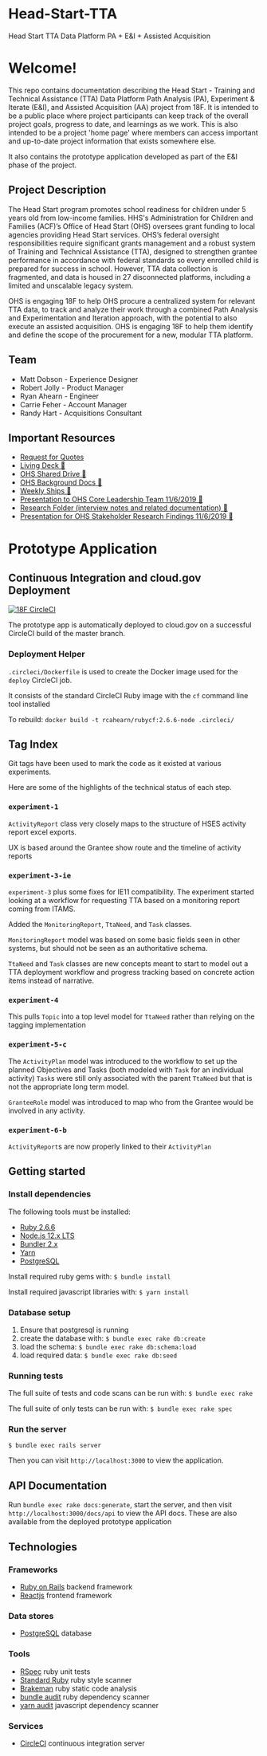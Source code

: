 # Head-Start-TTA
Head Start TTA Data Platform PA + E&amp;I + Assisted Acquisition

# Welcome!
This repo contains documentation describing the Head Start - Training and Technical Assistance (TTA) Data Platform Path Analysis (PA), Experiment & Iterate (E&I), and Assisted Acquisition (AA) project from 18F. It is intended to be a public place where project participants can keep track of the overall project goals, progress to date, and learnings as we work. This is also intended to be a project 'home page' where members can access important and up-to-date project information that exists somewhere else.

It also contains the prototype application developed as part of the E&I phase of the project.

## Project Description

The Head Start program promotes school readiness for children under 5 years old from low-income families. HHS's Administration for Children and Families (ACF)’s Office of Head Start (OHS) oversees grant funding to local agencies providing Head Start services. OHS’s federal oversight responsibilities require significant grants management and a robust system of Training and Technical Assistance (TTA), designed to strengthen grantee performance in accordance with federal standards so every enrolled child is prepared for success in school. However, TTA data collection is fragmented, and data is housed in 27 disconnected platforms, including a limited and unscalable legacy system.

OHS is engaging 18F to help OHS procure a centralized system for relevant TTA data, to track and analyze their work through a combined Path Analysis and Experimentation and Iteration approach, with the potential to also execute an assisted acquisition. OHS is engaging 18F to help them identify and define the scope of the procurement for a new, modular TTA platform.

## Team

- Matt Dobson - Experience Designer
- Robert Jolly - Product Manager
- Ryan Ahearn - Engineer
- Carrie Feher - Account Manager
- Randy Hart - Acquisitions Consultant

## Important Resources

- [Request for Quotes](https://github.com/18F/Head_Start_TTA_RFQ/blob/master/Final_Request_for_Quotes.md)
- [Living Deck 🔐](https://docs.google.com/presentation/d/1a59WpiUm2NW3tebcZqrMqo8Zj6Ofcfip8bOd_E2u5UI/edit)
- [OHS Shared Drive 🔐](https://drive.google.com/drive/folders/1BIK02y1GYK1tkm6kd-3DIzWmnqB8EO-E)
- [OHS Background Docs 🔐](https://drive.google.com/drive/folders/11apiF-CWn_g5onI5N6oPnUcJjM265BjH)
- [Weekly Ships 🔐](https://drive.google.com/drive/folders/1vLnTtDS3R6rv3ygCqwtUuETyFhU4kGIl)
- [Presentation to OHS Core Leadership Team 11/6/2019 🔐](https://docs.google.com/presentation/d/1PP75rICohC61V7RctEuE8Vq4V9CtKHf7iAC5uymSiXE/edit?usp=sharing)
- [Research Folder (interview notes and related documentation) 🔐](https://drive.google.com/drive/folders/1FU3YKgBKriNXQjqytAE-z6RJ7QsnTukI)
- [Presentation for OHS Stakeholder Research Findings 11/6/2019 🔐](https://docs.google.com/presentation/d/1f9nIKmyIRZ3g4To12seq3OTDWnihfmPfapDhWZrFg8Q/edit?usp=sharing)

# Prototype Application

## Continuous Integration and cloud.gov Deployment

[![18F CircleCI](https://circleci.com/gh/18F/Head-Start-TTA.svg?style=shield)](https://circleci.com/gh/18F/Head-Start-TTA)

The prototype app is automatically deployed to cloud.gov on a successful CircleCI build of the master branch.

### Deployment Helper

`.circleci/Dockerfile` is used to create the Docker image used for the `deploy` CircleCI job.

It consists of the standard CircleCI Ruby image with the `cf` command line tool installed

To rebuild: `docker build -t rcahearn/rubycf:2.6.6-node .circleci/`

## Tag Index

Git tags have been used to mark the code as it existed at various experiments.

Here are some of the highlights of the technical status of each step.

### `experiment-1`

`ActivityReport` class very closely maps to the structure of HSES activity report excel exports.

UX is based around the Grantee show route and the timeline of activity reports

### `experiment-3-ie`

`experiment-3` plus some fixes for IE11 compatibility. The experiment started looking at
a workflow for requesting TTA based on a monitoring report coming from ITAMS.

Added the `MonitoringReport`, `TtaNeed`, and `Task` classes.

`MonitoringReport` model was based on some basic fields seen in other systems, but should not be seen as an authoritative schema.

`TtaNeed` and `Task` classes are new concepts meant to start to model out a TTA deployment workflow and progress tracking based on concrete action items instead of narrative.

### `experiment-4`

This pulls `Topic` into a top level model for `TtaNeed` rather than relying on the tagging implementation

### `experiment-5-c`

The `ActivityPlan` model was introduced to the workflow to set up the planned Objectives and Tasks (both modeled with `Task` for an individual activity) `Task`s were still only associated with the parent `TtaNeed` but that is not the appropriate long term model.

`GranteeRole` model was introduced to map who from the Grantee would be involved in any activity.

### `experiment-6-b`

`ActivityReport`s are now properly linked to their `ActivityPlan`

## Getting started

### Install dependencies

The following tools must be installed:

* [Ruby 2.6.6](https://www.ruby-lang.org/en/)
* [Node.js 12.x LTS](https://nodejs.org/en/)
* [Bundler 2.x](https://rubygems.org/gems/bundler)
* [Yarn](https://yarnpkg.com/lang/en/)
* [PostgreSQL](https://www.postgresql.org/)

Install required ruby gems with: `$ bundle install`

Install required javascript libraries with: `$ yarn install`

### Database setup

1. Ensure that postgresql is running
1. create the database with: `$ bundle exec rake db:create`
1. load the schema: `$ bundle exec rake db:schema:load`
1. load required data: `$ bundle exec rake db:seed`

### Running tests

The full suite of tests and code scans can be run with: `$ bundle exec rake`

The full suite of only tests can be run with: `$ bundle exec rake spec`

### Run the server

`$ bundle exec rails server`

Then you can visit `http://localhost:3000` to view the application.

## API Documentation

Run `bundle exec rake docs:generate`, start the server, and then visit `http://localhost:3000/docs/api` to
view the API docs. These are also available from the deployed prototype application

## Technologies
### Frameworks
* [Ruby on Rails](https://rubyonrails.org/) backend framework
* [Reactjs](https://reactjs.org/) frontend framework

### Data stores
* [PostgreSQL](https://www.postgresql.org/) database

### Tools
* [RSpec](https://rspec.info/) ruby unit tests
* [Standard Ruby](https://github.com/testdouble/standard) ruby style scanner
* [Brakeman](https://brakemanscanner.org/) ruby static code analysis
* [bundle audit](https://github.com/rubysec/bundler-audit) ruby dependency scanner
* [yarn audit](https://yarnpkg.com/lang/en/docs/cli/audit/) javascript dependency scanner

### Services
* [CircleCI](https://circleci.com/) continuous integration server
